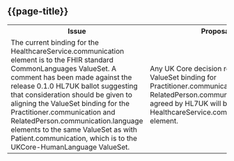 ## {{page-title}}

<table id="assets">
<tr>
<th width="50%">Issue</th>
<th width="50%">Proposal</th>
</tr>

<tr>
<td>The current binding for the HealthcareService.communication element is to the FHIR standard CommonLanguages ValueSet. A comment has been made against the release 0.1.0 HL7UK ballot suggesting that consideration should be given to aligning the ValueSet binding for the Practitioner.communication and RelatedPerson.communication.language elements to the same ValueSet as with Patient.communication, which is to the UKCore-HumanLanguage ValueSet.</td>
<td>Any UK Core decision regarding the ValueSet binding for Practitioner.communication and RelatedPerson.communication.language agreed by HL7UK will be applied to the HealthcareService.communication element.</td>
</tr>

</table>
